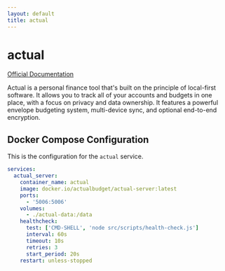 ```yaml
---
layout: default
title: actual
---
```


# actual

[Official Documentation](https://actualbudget.org/docs/)

Actual is a personal finance tool that's built on the principle of local-first software. It allows you to track all of your accounts and budgets in one place, with a focus on privacy and data ownership. It features a powerful envelope budgeting system, multi-device sync, and optional end-to-end encryption.

## Docker Compose Configuration

This is the configuration for the `actual` service.

```yaml
services:
  actual_server:
    container_name: actual
    image: docker.io/actualbudget/actual-server:latest
    ports:
      - '5006:5006'
    volumes:
      - ./actual-data:/data
    healthcheck:
      test: ['CMD-SHELL', 'node src/scripts/health-check.js']
      interval: 60s
      timeout: 10s
      retries: 3
      start_period: 20s
    restart: unless-stopped
``` 